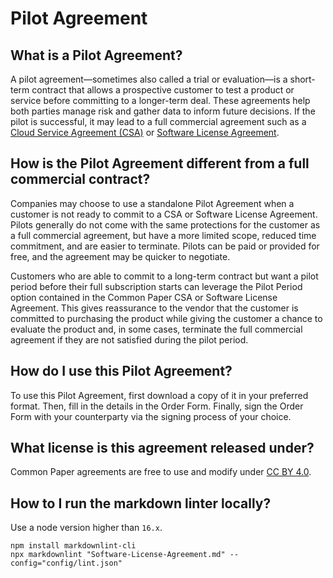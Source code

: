 # Pilot Agreement

## What is a Pilot Agreement?

A pilot agreement—sometimes also called a trial or evaluation—is a short-term contract that allows a prospective customer to test a product or service before committing to a longer-term deal. These agreements help both parties manage risk and gather data to inform future decisions. If the pilot is successful, it may lead to a full commercial agreement such as a [Cloud Service Agreement (CSA)](https://github.com/CommonPaper/CSA) or [Software License Agreement](https://github.com/CommonPaper/Software-License-Agreement).

## How is the Pilot Agreement different from a full commercial contract?

Companies may choose to use a standalone Pilot Agreement when a customer is not ready to commit to a CSA or Software License Agreement. Pilots generally do not come with the same protections for the customer as a full commercial agreement, but have a more limited scope, reduced time commitment, and are easier to terminate. Pilots can be paid or provided for free, and the agreement may be quicker to negotiate.

Customers who are able to commit to a long-term contract but want a pilot period before their full subscription starts can leverage the Pilot Period option contained in the Common Paper CSA or Software License Agreement. This gives reassurance to the vendor that the customer is committed to purchasing the product while giving the customer a chance to evaluate the product and, in some cases, terminate the full commercial agreement if they are not satisfied during the pilot period.

## How do I use this  Pilot Agreement?

To use this Pilot Agreement, first download a copy of it in your preferred format. Then, fill in the details in the Order Form. Finally, sign the Order Form with your counterparty via the signing process of your choice.

## What license is this agreement released under?

Common Paper agreements are free to use and modify under [CC BY 4.0](https://creativecommons.org/licenses/by/4.0/).

## How to I run the markdown linter locally?

Use a node version higher than `16.x`.

```console
npm install markdownlint-cli
npx markdownlint "Software-License-Agreement.md" --config="config/lint.json"
```
